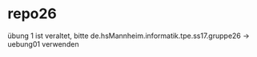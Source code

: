 # repo26

übung 1 ist veraltet, bitte 
de.hsMannheim.informatik.tpe.ss17.gruppe26 -> uebung01
verwenden
